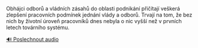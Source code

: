 
Obhájci odborů a vládních zásahů do oblasti podnikání přičítají veškerá zlepšení pracovních podmínek jednání vlády a odborů. Trvají na tom, že bez nich by životní úroveň pracovníků dnes nebyla o nic vyšší než v prvních letech továrního systému.

[🔊 Poslechnout audio](/data/7-paragraphs/audio/chapter_113/para_004-Obhjci-odbor-a-vldnch-zsah-do-oblasti-podnik.mp3)
